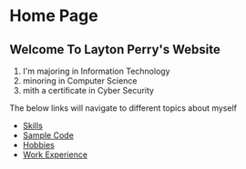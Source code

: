 # Home Page
## Welcome To Layton Perry's Website

1. I'm majoring in Information Technology
2. minoring in Computer Science
3. mith a certificate in Cyber Security

The below links will navigate to different topics about myself

* [Skills](./currentSkills.md)
* [Sample Code](./sampleCode.md)
* [Hobbies](./hobbies.md)
* [Work Experience](./workExperience.md)
